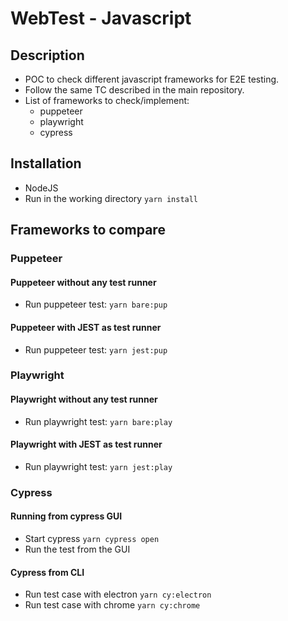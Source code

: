 # WebTest - Javascript

## Description

- POC to check different javascript frameworks for E2E testing.
- Follow the same TC described in the main repository.
- List of frameworks to check/implement:
  - puppeteer
  - playwright
  - cypress

## Installation

- NodeJS
- Run in the working directory `yarn install`

## Frameworks to compare

### Puppeteer

#### Puppeteer without any test runner

- Run puppeteer test: `yarn bare:pup`

#### Puppeteer with JEST as test runner

- Run puppeteer test: `yarn jest:pup`

### Playwright

#### Playwright without any test runner

- Run playwright test: `yarn bare:play`

#### Playwright with JEST as test runner

- Run playwright test: `yarn jest:play`

### Cypress

#### Running from cypress GUI

- Start cypress `yarn cypress open`
- Run the test from the GUI

#### Cypress from CLI

- Run test case with electron `yarn cy:electron`
- Run test case with chrome `yarn cy:chrome`
